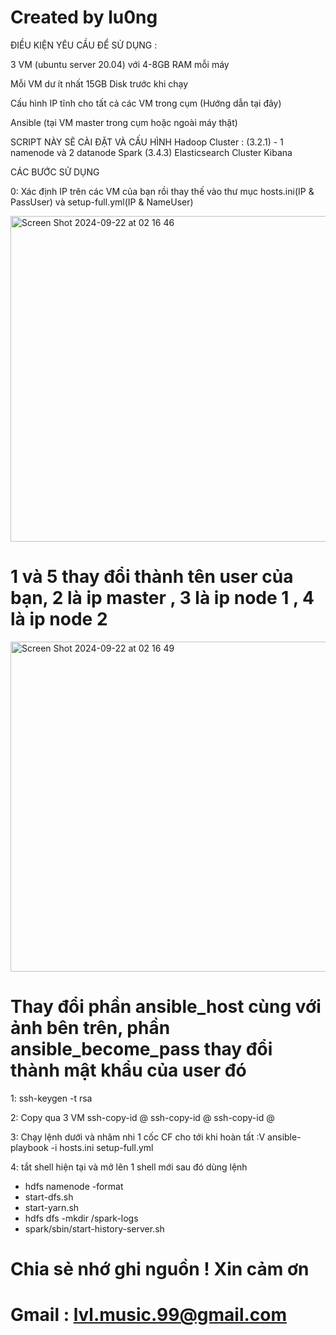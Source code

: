 # Created by lu0ng

ĐIỀU KIỆN YÊU CẦU ĐỂ SỬ DỤNG :

3 VM (ubuntu server 20.04) với 4-8GB RAM mỗi máy

Mỗi VM dư ít nhất 15GB Disk trước khi chạy

Cấu hình IP tĩnh cho tất cả các VM trong cụm (Hướng dẫn tại đây)

Ansible (tại VM master trong cụm hoặc ngoài máy thật)

SCRIPT NÀY SẼ CÀI ĐẶT VÀ CẤU HÌNH
Hadoop Cluster : (3.2.1) - 1 namenode và 2 datanode
Spark (3.4.3)
Elasticsearch Cluster
Kibana

CÁC BƯỚC SỬ DỤNG

0: Xác định IP trên các VM của bạn rồi thay thế vào thư mục hosts.ini(IP & PassUser) và setup-full.yml(IP & NameUser)

<img width="521" alt="Screen Shot 2024-09-22 at 02 16 46" src="https://github.com/user-attachments/assets/e357e77e-8cb5-45b2-b686-ef511822807f">

# 1 và 5 thay đổi thành tên user của bạn, 2 là ip master , 3 là ip node 1 , 4 là ip node 2

<img width="528" alt="Screen Shot 2024-09-22 at 02 16 49" src="https://github.com/user-attachments/assets/a10e3697-294b-4e37-8fe4-79ed39232b52">

# Thay đổi phần ansible_host cùng với ảnh bên trên, phần ansible_become_pass thay đổi thành mật khẩu của user đó

1: ssh-keygen -t rsa

2: Copy qua 3 VM
 ssh-copy-id <user>@<IP Master>
 ssh-copy-id <user>@<IP Node1>
 ssh-copy-id <user>@<IP Node2>

 3: Chạy lệnh dưới và nhâm nhi 1 cốc CF cho tới khi hoàn tất :V
ansible-playbook -i hosts.ini setup-full.yml

4: tắt shell hiện tại và mở lên 1 shell mới sau đó dùng lệnh
- hdfs namenode -format 
- start-dfs.sh
- start-yarn.sh
- hdfs dfs -mkdir /spark-logs
- spark/sbin/start-history-server.sh

# Chia sẻ nhớ ghi nguồn ! Xin cảm ơn
# Gmail : lvl.music.99@gmail.com
